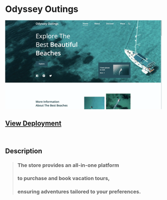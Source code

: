 # Odyssey Outings

![Website Preview](/assets/img/preview.webp)

## [View Deployment](https://sashaspievakov.github.io/odyssey-outings/)

<br/>

## Description

> ### The store provides an all-in-one platform
>
> ### to purchase and book vacation tours,
>
> ### ensuring adventures tailored to your preferences.
